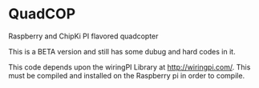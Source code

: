 # QuadCOP
Raspberry and ChipKi PI flavored quadcopter

This is a BETA version and still has some dubug and hard codes in it.  

This code depends upon the wiringPI Library at http://wiringpi.com/.  This must be compiled and installed on the Raspberry pi in order to compile.
